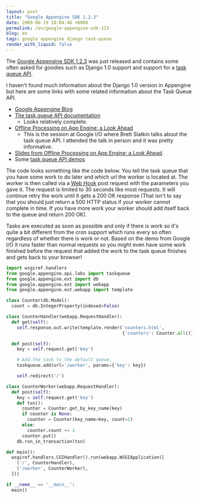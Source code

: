 ```yaml
---
layout: post
title: "Google Appengine SDK 1.2.3"
date: 2009-06-19 10:04:46 +0000
permalink: /en/google-appengine-sdk-123
blog: en
tags: google appengine django task-queue
render_with_liquid: false
---
```


<!-- textlint-disable rousseau -->

The [Google Appengine
SDK 1.2.3](http://code.google.com/p/googleappengine/wiki/SdkReleaseNotes#Version_1.2.3_-_June_18,_2009)
was just released and contains some often asked for goodies such as
Django 1.0 support and support for a [task queue
API](http://googleappengine.blogspot.com/2009/06/new-task-queue-api-on-google-app-engine.html).

I haven't found much information about the Django 1.0 version in
Appengine but here are some links with some related information about
the Task Queue API.

- [Google Appengine Blog](http://googleappengine.blogspot.com/)
- [The task queue API
  documentation](http://code.google.com/appengine/docs/python/taskqueue/overview.html)
  - Looks relatively complete.
- [Offline Processing on App Engine: a Look
  Ahead](http://code.google.com/events/io/sessions/OfflineProcessingAppEngine.html)
  - This is the session at Google I/O where Brett Slatkin talks about
    the task queue API. I attended the talk in person and it was pretty
    informative.
- [Slides from Offline Processing on App Engine: a Look
  Ahead](http://dl.google.com/io/2009/pres/Th_1045_Offline_Processing_On_App_Engine_A_Look_Ahead.pdf).
- Some [task queue API
  demos](http://googleappengine.googlecode.com/svn/trunk/python/demos/taskqueue_examples/)

The code looks something like the code below. You tell the task queue
that you have some work to do later and which url the worker is located
at. The worker is then called via a [Web
Hook](http://blog.webhooks.org/about/) post request with the parameters
you gave it. The request is limited to 30 seconds like most requests. It
will continue retry the work until it gets a 200 OK response (That isn't
to say that you should just return a 500 HTTP status if your worker
cannot complete in time. If you have more work your worker should add
itself back to the queue and return 200 OK).

Tasks are executed as soon as possible and only if there is work so it's
quite a bit different from the cron support which runs every so often
regardless of whether there is work or not. Based on the demo from
Google I/O it runs faster than normal requests so you might even have
some work finished before the request that added the work to the task
queue finishes and gets back to your browser\!

```python
import wsgiref.handlers
from google.appengine.api.labs import taskqueue
from google.appengine.ext import db
from google.appengine.ext import webapp
from google.appengine.ext.webapp import template

class Counter(db.Model):
  count = db.IntegerProperty(indexed=False)

class CounterHandler(webapp.RequestHandler):
  def get(self):
    self.response.out.write(template.render('counters.html',
                                            {'counters': Counter.all()}))

  def post(self):
    key = self.request.get('key')

    # Add the task to the default queue.
    taskqueue.add(url='/worker', params={'key': key})

    self.redirect('/')

class CounterWorker(webapp.RequestHandler):
  def post(self):
    key = self.request.get('key')
    def txn():
      counter = Counter.get_by_key_name(key)
      if counter is None:
        counter = Counter(key_name=key, count=1)
      else:
        counter.count += 1
      counter.put()
    db.run_in_transaction(txn)

def main():
  wsgiref.handlers.CGIHandler().run(webapp.WSGIApplication([
    ('/', CounterHandler),
    ('/worker', CounterWorker),
  ]))

if __name__ == '__main__':
  main()
```

<!-- textlint-enable rousseau -->
